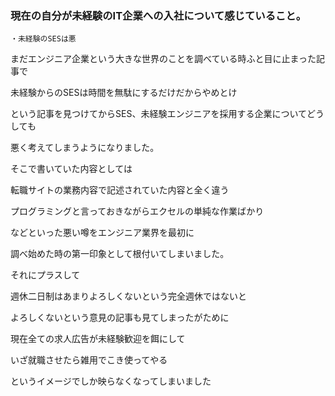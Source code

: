 ###  現在の自分が未経験のIT企業への入社について感じていること。

`・未経験のSESは悪`

まだエンジニア企業という大きな世界のことを調べている時ふと目に止まった記事で

未経験からのSESは時間を無駄にするだけだからやめとけ

という記事を見つけてからSES、未経験エンジニアを採用する企業についてどうしても

悪く考えてしまうようになりました。

そこで書いていた内容としては

転職サイトの業務内容で記述されていた内容と全く違う

プログラミングと言っておきながらエクセルの単純な作業ばかり

などといった悪い噂をエンジニア業界を最初に

調べ始めた時の第一印象として根付いてしまいました。

それにプラスして

週休二日制はあまりよろしくないという完全週休ではないと

よろしくないという意見の記事も見てしまったがために

現在全ての求人広告が未経験歓迎を餌にして

いざ就職させたら雑用でこき使ってやる

というイメージでしか映らなくなってしまいました




